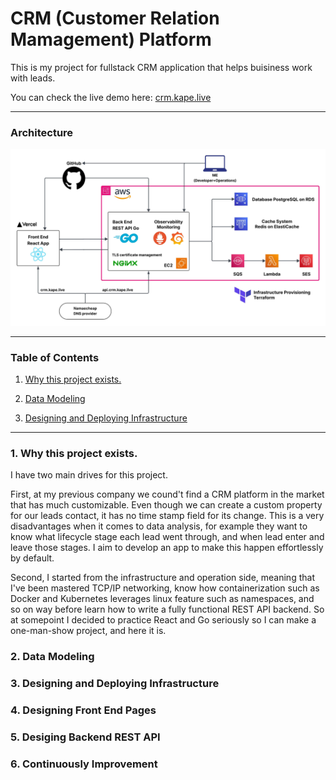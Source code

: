 # CRM (Customer Relation Mamagement) Platform

This is my project for fullstack CRM application that helps buisiness work with leads.

You can check the live demo here:  [crm.kape.live](https://crm.kape.live)

---

### Architecture

![](/images/diagram.jpeg)


---

### Table of Contents

1. [Why this project exists.](#1-why-this-project-exists)

2. [Data Modeling](#2-data-modeling)

3. [Designing and Deploying Infrastructure](#)


---

### 1. Why this project exists.

I have two main drives for this project.

First, at my previous company we cound't find a CRM platform in the market that has much customizable. Even though we can create a custom property for our leads contact, it has no time stamp field for its change. This is a very disadvantages when it comes to data analysis, for example they want to know what lifecycle stage each lead went through, and when lead enter and leave those stages. I aim to develop an app to make this happen effortlessly by default.

Second, I started from the infrastructure and operation side, meaning that I've been mastered TCP/IP networking, know how containerization such as Docker and Kubernetes leverages linux feature such as namespaces, and so on way before learn how to write a fully functional REST API backend. So at somepoint I decided to practice React and Go seriously so I can make a one-man-show project, and here it is. 

### 2. Data Modeling



### 3. Designing and Deploying Infrastructure


### 4. Designing Front End Pages


### 5. Desiging Backend REST API


### 6. Continuously Improvement